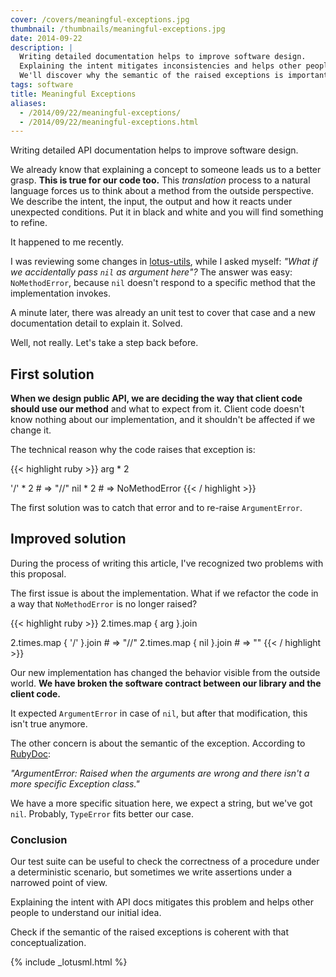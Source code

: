 ```yaml
---
cover: /covers/meaningful-exceptions.jpg
thumbnail: /thumbnails/meaningful-exceptions.jpg
date: 2014-09-22
description: |
  Writing detailed documentation helps to improve software design.
  Explaining the intent mitigates inconsistencies and helps other people to understand our initial idea.
  We'll discover why the semantic of the raised exceptions is important to write solid API interfaces.
tags: software
title: Meaningful Exceptions
aliases:
  - /2014/09/22/meaningful-exceptions/
  - /2014/09/22/meaningful-exceptions.html
---
```


Writing detailed API documentation helps to improve software design.

We already know that explaining a concept to someone leads us to a better grasp. **This is true for our code too.**
This _translation_ process to a natural language forces us to think about a method from the outside perspective.
We describe the intent, the input, the output and how it reacts under unexpected conditions.
Put it in black and white and you will find something to refine.

It happened to me recently.

I was reviewing some changes in [lotus-utils](http://rubygems.org/gems/lotus-utils), while I asked myself: _"What if we accidentally pass `nil` as argument here"?_
The answer was easy: `NoMethodError`, because `nil` doesn't respond to a specific method that the implementation invokes.

A minute later, there was already an unit test to cover that case and a new documentation detail to explain it. Solved.

Well, not really. Let's take a step back before.

## First solution

**When we design public API, we are deciding the way that client code should use our method** and what to expect from it.
Client code doesn't know nothing about our implementation, and it shouldn't be affected if we change it.

The technical reason why the code raises that exception  is:

{{< highlight ruby >}}
arg * 2

'/' * 2 # => "//"
nil * 2 # => NoMethodError
{{< / highlight >}}

The first solution was to catch that error and to re-raise `ArgumentError`.

## Improved solution

During the process of writing this article, I've recognized two problems with this proposal.

The first issue is about the implementation.
What if we refactor the code in a way that `NoMethodError` is no longer raised?

{{< highlight ruby >}}
2.times.map { arg }.join

2.times.map { '/' }.join # => "//"
2.times.map { nil }.join # => ""
{{< / highlight >}}

Our new implementation has changed the behavior visible from the outside world.
**We have broken the software contract between our library and the client code.**

It expected `ArgumentError` in case of `nil`, but after that modification, this isn't true anymore.

The other concern is about the semantic of the exception.
According to [RubyDoc](http://www.ruby-doc.org/core/ArgumentError.html):

_"ArgumentError: Raised when the arguments are wrong and there isn't a more specific Exception class."_

We have a more specific situation here, we expect a string, but we've got `nil`.
Probably, `TypeError` fits better our case.

### Conclusion

Our test suite can be useful to check the correctness of a procedure under a deterministic scenario, but sometimes we write assertions under a narrowed point of view.

Explaining the intent with API docs mitigates this problem and helps other people to understand our initial idea.

Check if the semantic of the raised exceptions is coherent with that conceptualization.

{% include _lotusml.html %}
